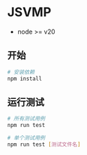 # JSVMP

- node >= v20

## 开始

```bash
# 安装依赖
npm install
```

## 运行测试

```bash
# 所有测试用例
npm run test

# 单个测试用例
npm run test [测试文件名]
```